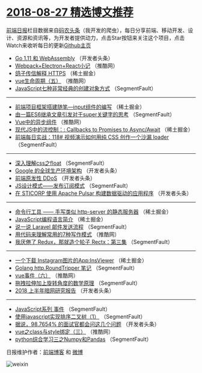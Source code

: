 # [2018-08-27 精选博文推荐](http://hao.caibaojian.com/date/2018/08/27)

[前端日报](http://caibaojian.com/c/news)栏目数据来自[码农头条](http://hao.caibaojian.com/)（我开发的爬虫），每日分享前端、移动开发、设计、资源和资讯等，为开发者提供动力，点击Star按钮来关注这个项目，点击Watch来收听每日的更新[Github主页](https://github.com/kujian/frontendDaily)
* [Go 1.11 和 WebAssembly](http://hao.caibaojian.com/84305.html) （开发者头条）
* [Webpack+Electron+React小记](http://hao.caibaojian.com/84324.html) （推酷网）
* [鸽子传信解释 HTTPS](http://hao.caibaojian.com/84293.html) （稀土掘金）
* [vue生命周期（五）](http://hao.caibaojian.com/84325.html) （推酷网）
* [JavaScript七种非常经典的创建对象方式](http://hao.caibaojian.com/84266.html) （SegmentFault）

***
* [前端项目框架搭建随笔&#8212;input组件的编写](http://hao.caibaojian.com/84294.html) （稀土掘金）
* [由一篇ES6继承文章引发对于super关键字的思考](http://hao.caibaojian.com/84267.html) （SegmentFault）
* [Vue中的异步组件](http://hao.caibaojian.com/84331.html) （推酷网）
* [现代JS中的流控制：: Callbacks to Promises to Async/Await](http://hao.caibaojian.com/84289.html) （稀土掘金）
* [前端每日实战：118# 视频演示如何用纯 CSS 创作一个沙漏 loader](http://hao.caibaojian.com/84268.html) （SegmentFault）

***
* [深入理解css之float](http://hao.caibaojian.com/84271.html) （SegmentFault）
* [Google 的全球生产环境架构](http://hao.caibaojian.com/84308.html) （开发者头条）
* [前端原发性 DDoS](http://hao.caibaojian.com/84310.html) （开发者头条）
* [JS设计模式——发布订阅模式](http://hao.caibaojian.com/84280.html) （SegmentFault）
* [在 STICORP 使用 Apache Pulsar 构建数据驱动的应用程序](http://hao.caibaojian.com/84312.html) （开发者头条）

***
* [命令行工具 —— 手写类似 http-server 的静态服务器](http://hao.caibaojian.com/84292.html) （稀土掘金）
* [JavaScript编程语言简介](http://hao.caibaojian.com/84290.html) （稀土掘金）
* [说一说 Laravel 邮件发送流程](http://hao.caibaojian.com/84269.html) （SegmentFault）
* [用代码来理解常用的7种写作模式](http://hao.caibaojian.com/84322.html) （推酷网）
* [我厌倦了 Redux，那就造个轮子 Rectx：第三集](http://hao.caibaojian.com/84282.html) （SegmentFault）

***
* [一个下载 Instagram图片的App:InsViewer](http://hao.caibaojian.com/84291.html) （稀土掘金）
* [Golang http.RoundTripper 笔记](http://hao.caibaojian.com/84278.html) （SegmentFault）
* [vue事件（六）](http://hao.caibaojian.com/84323.html) （推酷网）
* [拖拽拉伸加上旋转角度的数学原理](http://hao.caibaojian.com/84283.html) （SegmentFault）
* [2018 上半年暗网研究报告](http://hao.caibaojian.com/84304.html) （开发者头条）

***
* [JavaScript系列 事件](http://hao.caibaojian.com/84270.html) （SegmentFault）
* [使用javascript实现排序二叉树（1）](http://hao.caibaojian.com/84284.html) （SegmentFault）
* [据说，98.7654% 的面试官都会问这几个问题](http://hao.caibaojian.com/84306.html) （开发者头条）
* [vue之class与style绑定（三）](http://hao.caibaojian.com/84327.html) （推酷网）
* [python综合学习三之Numpy和Pandas](http://hao.caibaojian.com/84279.html) （SegmentFault）

日报维护作者：[前端博客](http://caibaojian.com/) 和 [微博](http://caibaojian.com/go/weibo)

![weixin](https://user-images.githubusercontent.com/3055447/38468989-651132ac-3b80-11e8-8e6b-15122322a9d7.png)